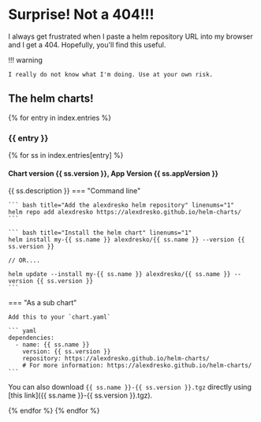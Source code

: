 # Surprise! Not a 404!!! 

I always get frustrated when I paste a helm repository URL into my browser and I get a 404. Hopefully, you'll find this useful. 

!!! warning

    I really do not know what I'm doing. Use at your own risk. 

## The helm charts! 

{% for entry in index.entries %}
### {{ entry }}

{% for ss in index.entries[entry] %}
#### Chart version {{ ss.version }}, App Version {{ ss.appVersion }}

{{ ss.description }}
=== "Command line"

    ``` bash title="Add the alexdresko helm repository" linenums="1"
    helm repo add alexdresko https://alexdresko.github.io/helm-charts/
    ```

    ``` bash title="Install the helm chart" linenums="1"
    helm install my-{{ ss.name }} alexdresko/{{ ss.name }} --version {{ ss.version }}

    // OR....

    helm update --install my-{{ ss.name }} alexdresko/{{ ss.name }} --version {{ ss.version }}
    ```

=== "As a sub chart"

    Add this to your `chart.yaml`

    ``` yaml
    dependencies:
      - name: {{ ss.name }}
        version: {{ ss.version }}
        repository: https://alexdresko.github.io/helm-charts/
        # For more information: https://alexdresko.github.io/helm-charts/
    ```  

You can also download `{{ ss.name }}-{{ ss.version }}.tgz` directly using [this link]({{ ss.name }}-{{ ss.version }}.tgz).

{% endfor %}
{% endfor %}
